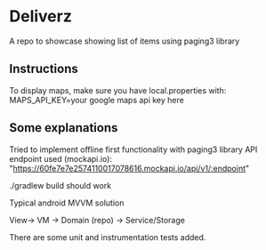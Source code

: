 # Deliverz

A repo to showcase showing list of items using paging3 library

## Instructions

To display maps, make sure you have local.properties with:
MAPS_API_KEY=your google maps api key here

## Some explanations

Tried to implement offline first functionality with paging3 library
API endpoint used (mockapi.io): "https://60fe7e7e2574110017078616.mockapi.io/api/v1/:endpoint"

./gradlew build should work

Typical android MVVM solution

View-> VM -> Domain (repo) -> Service/Storage

There are some unit and instrumentation tests added. 